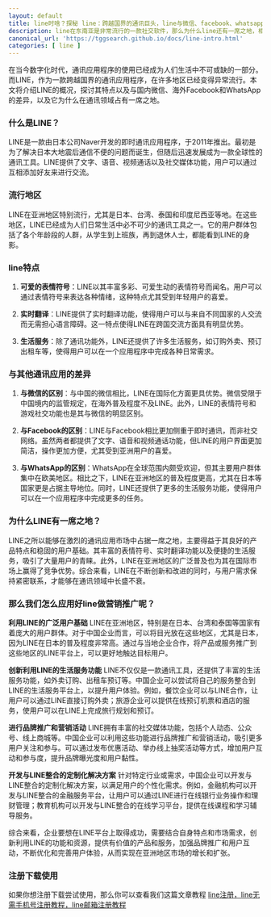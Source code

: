 ```yaml
---
layout: default
title: line时啥？探秘 line：跨越国界的通讯巨头，line与微信、facebook、whatsapp有什么差异点
description: line在东南亚是非常流行的一款社交软件，那么为什么line还有一席之地，相比微信、facebook、whatsapp又存在什么差异点呢？我们应该如何应用好line做营销推广呢？
canonical_url: 'https://tggsearch.github.io/docs/line-intro.html'
categories: [ line ]
---
```

在当今数字化时代，通讯应用程序的使用已经成为人们生活中不可或缺的一部分。而LINE，作为一款跨越国界的通讯应用程序，在许多地区已经变得异常流行。本文将介绍LINE的概况，探讨其特点以及与国内微信、海外Facebook和WhatsApp的差异，以及它为什么在通讯领域占有一席之地。

### 什么是LINE？
LINE是一款由日本公司Naver开发的即时通讯应用程序，于2011年推出。最初是为了解决日本大地震后通信不便的问题而诞生，但随后迅速发展成为一款全球性的通讯工具。LINE提供了文字、语音、视频通话以及社交媒体功能，用户可以通过互相添加好友来进行交流。

### 流行地区
LINE在亚洲地区特别流行，尤其是日本、台湾、泰国和印度尼西亚等地。在这些地区，LINE已经成为人们日常生活中必不可少的通讯工具之一。它的用户群体包括了各个年龄段的人群，从学生到上班族，再到退休人士，都能看到LINE的身影。

### line特点
1. **可爱的表情符号**：LINE以其丰富多彩、可爱生动的表情符号而闻名。用户可以通过表情符号来表达各种情绪，这种特点尤其受到年轻用户的喜爱。

2. **实时翻译**：LINE提供了实时翻译功能，使得用户可以与来自不同国家的人交流而无需担心语言障碍。这一特点使得LINE在跨国交流方面具有明显优势。

3. **生活服务**：除了通讯功能外，LINE还提供了许多生活服务，如订购外卖、预订出租车等，使得用户可以在一个应用程序中完成各种日常需求。

### 与其他通讯应用的差异
1. **与微信的区别**：与中国的微信相比，LINE在国际化方面更具优势。微信受限于中国境内的监管规定，在海外普及程度不及LINE。此外，LINE的表情符号和游戏社交功能也是其与微信的明显区别。

2. **与Facebook的区别**：LINE与Facebook相比更加侧重于即时通讯，而非社交网络。虽然两者都提供了文字、语音和视频通话功能，但LINE的用户界面更加简洁，操作更加方便，尤其受到亚洲用户的喜爱。

3. **与WhatsApp的区别**：WhatsApp在全球范围内颇受欢迎，但其主要用户群体集中在欧美地区。相比之下，LINE在亚洲地区的普及程度更高，尤其在日本等国家更是占据主导地位。同时，LINE还提供了更多的生活服务功能，使得用户可以在一个应用程序中完成更多的任务。

### 为什么LINE有一席之地？
LINE之所以能够在激烈的通讯应用市场中占据一席之地，主要得益于其良好的产品特点和稳固的用户基础。其丰富的表情符号、实时翻译功能以及便捷的生活服务，吸引了大量用户的青睐。此外，LINE在亚洲地区的广泛普及也为其在国际市场上赢得了竞争优势。综合来看，LINE在不断创新和改进的同时，与用户需求保持紧密联系，才能够在通讯领域中长盛不衰。

### 那么我们怎么应用好line做营销推广呢？

**利用LINE的广泛用户基础**
LINE在亚洲地区，特别是在日本、台湾和泰国等国家有着庞大的用户群体。对于中国企业而言，可以将目光放在这些地区，尤其是日本，因为LINE在日本的普及程度非常高。通过与当地企业合作，将产品或服务推广到这些地区的LINE平台上，可以更好地触达目标用户。

**创新利用LINE的生活服务功能**
LINE不仅仅是一款通讯工具，还提供了丰富的生活服务功能，如外卖订购、出租车预订等。中国企业可以尝试将自己的服务整合到LINE的生活服务平台上，以提升用户体验。例如，餐饮企业可以与LINE合作，让用户可以通过LINE直接订购外卖；旅游企业可以提供在线预订机票和酒店的服务，使用户可以在LINE上完成旅行规划和预订。

**进行品牌推广和营销活动**
LINE拥有丰富的社交媒体功能，包括个人动态、公众号、线上商城等。中国企业可以利用这些功能进行品牌推广和营销活动，吸引更多用户关注和参与。可以通过发布优惠活动、举办线上抽奖活动等方式，增加用户互动和参与度，提升品牌曝光度和用户黏性。

**开发与LINE整合的定制化解决方案**
针对特定行业或需求，中国企业可以开发与LINE整合的定制化解决方案，以满足用户的个性化需求。例如，金融机构可以开发与LINE整合的金融服务平台，让用户可以通过LINE进行在线银行业务操作和理财管理；教育机构可以开发与LINE整合的在线学习平台，提供在线课程和学习辅导服务。

综合来看，企业要想在LINE平台上取得成功，需要结合自身特点和市场需求，创新利用LINE的功能和资源，提供有价值的产品和服务，加强品牌推广和用户互动，不断优化和完善用户体验，从而实现在亚洲地区市场的增长和扩张。

### 注册下载使用
如果你想注册下载尝试使用，那么你可以查看我们这篇文章教程 [line注册，line无需手机号注册教程，line邮箱注册教程](./line-register.html)